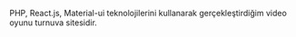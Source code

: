 PHP, React.js, Material-ui teknolojilerini kullanarak gerçekleştirdiğim video oyunu turnuva sitesidir.
